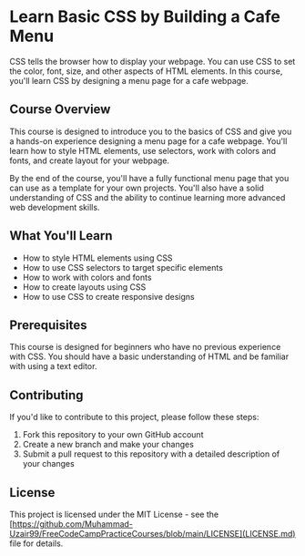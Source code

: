 # Learn Basic CSS by Building a Cafe Menu

CSS tells the browser how to display your webpage. You can use CSS to set the color, font, size, and other aspects of HTML elements. In this course, you'll learn CSS by designing a menu page for a cafe webpage.

## Course Overview

This course is designed to introduce you to the basics of CSS and give you a hands-on experience designing a menu page for a cafe webpage. You'll learn how to style HTML elements, use selectors, work with colors and fonts, and create layout for your webpage.

By the end of the course, you'll have a fully functional menu page that you can use as a template for your own projects. You'll also have a solid understanding of CSS and the ability to continue learning more advanced web development skills.

## What You'll Learn

- How to style HTML elements using CSS
- How to use CSS selectors to target specific elements
- How to work with colors and fonts
- How to create layouts using CSS
- How to use CSS to create responsive designs

## Prerequisites

This course is designed for beginners who have no previous experience with CSS. You should have a basic understanding of HTML and be familiar with using a text editor.

## Contributing

If you'd like to contribute to this project, please follow these steps:

1. Fork this repository to your own GitHub account
2. Create a new branch and make your changes
3. Submit a pull request to this repository with a detailed description of your changes

## License

This project is licensed under the MIT License - see the [https://github.com/Muhammad-Uzair99/FreeCodeCampPracticeCourses/blob/main/LICENSE](LICENSE.md) file for details.
